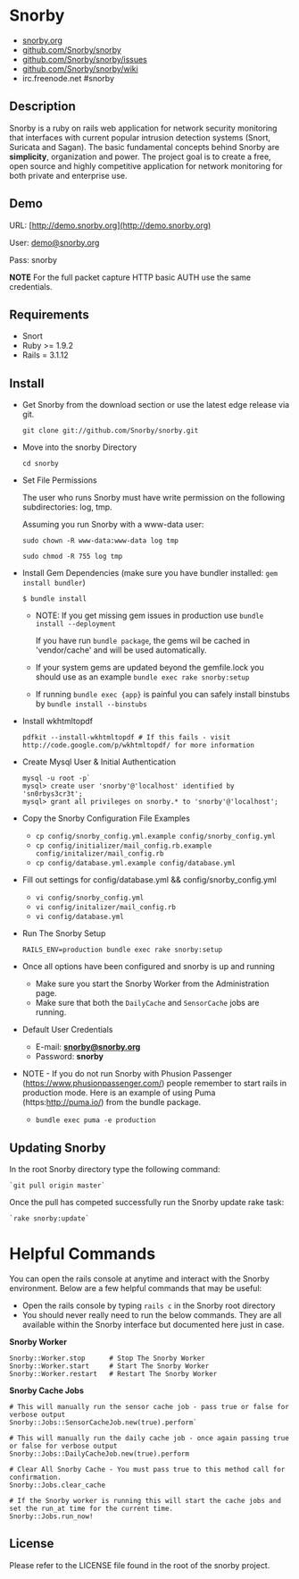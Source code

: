 # Snorby

* [snorby.org](http://www.snorby.org)
* [github.com/Snorby/snorby](http://github.com/Snorby/snorby/)
* [github.com/Snorby/snorby/issues](http://github.com/Snorby/snorby/issues)
* [github.com/Snorby/snorby/wiki](http://github.com/Snorby/snorby/wiki)
* irc.freenode.net #snorby

## Description

Snorby is a ruby on rails web application for network security monitoring that interfaces with current popular intrusion detection systems (Snort, Suricata and Sagan). The basic fundamental concepts behind Snorby are **simplicity**, organization and power. The project goal is to create a free, open source and highly competitive application for network monitoring for both private and enterprise use.

## Demo

URL: [http://demo.snorby.org](http://demo.snorby.org)

User: demo@snorby.org

Pass: snorby

**NOTE** For the full packet capture HTTP basic AUTH use the same credentials.

## Requirements

* Snort
* Ruby >= 1.9.2
* Rails = 3.1.12

## Install

* Get Snorby from the download section or use the latest edge release via git.

	`git clone git://github.com/Snorby/snorby.git`

* Move into the snorby Directory

	`cd snorby`

* Set File Permissions	

	The user who runs Snorby must have write permission on the following subdirectories:  log, tmp.

	Assuming you run Snorby with a www-data user:

	`sudo chown -R www-data:www-data log tmp` 
	
	`sudo chmod -R 755 log tmp` 
	

* Install Gem Dependencies  (make sure you have bundler installed: `gem install bundler`)

	`$ bundle install`
	
	* NOTE: If you get missing gem issues in production use `bundle install --deployment`
	
		If you have run `bundle package`, the gems wil be cached in 'vendor/cache' and will be used automatically. 

	* If your system gems are updated beyond the gemfile.lock you should use as an example `bundle exec rake snorby:setup` 

	* If running `bundle exec {app}` is painful you can safely install binstubs by `bundle install --binstubs` 
	
* Install wkhtmltopdf

	`pdfkit --install-wkhtmltopdf # If this fails - visit http://code.google.com/p/wkhtmltopdf/ for more information`

* Create Mysql User & Initial Authentication
	
	```shell
	mysql -u root -p`
	mysql> create user 'snorby'@'localhost' identified by 'sn0rbys3cr3t';
	mysql> grant all privileges on snorby.* to 'snorby'@'localhost';
	```

* Copy the Snorby Configuration File Examples

	* `cp config/snorby_config.yml.example config/snorby_config.yml`
	* `cp config/initializer/mail_config.rb.example config/initalizer/mail_config.rb`
	* `cp config/database.yml.example config/database.yml`

* Fill out settings for config/database.yml && config/snorby_config.yml

	* `vi config/snorby_config.yml`
	* `vi config/initalizer/mail_config.rb`
	* `vi config/database.yml`
	
* Run The Snorby Setup

	`RAILS_ENV=production bundle exec rake snorby:setup`

* Once all options have been configured and snorby is up and running

	* Make sure you start the Snorby Worker from the Administration page.
	* Make sure that both the `DailyCache` and `SensorCache` jobs are running.
	
* Default User Credentials

	* E-mail: **snorby@snorby.org**
	* Password: **snorby**
	
* NOTE - If you do not run Snorby with Phusion Passenger (https://www.phusionpassenger.com/) people remember to start rails in production mode. Here is an example of using Puma (https:http://puma.io/) from the bundle package.

	* `bundle exec puma -e production`

	
## Updating Snorby

In the root Snorby directory type the following command:

	`git pull origin master`
	
Once the pull has competed successfully run the Snorby update rake task:

	`rake snorby:update`
	
# Helpful Commands

You can open the rails console at anytime and interact with the Snorby environment. Below are a few helpful commands that may be useful:

 * Open the rails console by typing `rails c` in the Snorby root directory
 * You should never really need to run the below commands. They are all available within the
	Snorby interface but documented here just in case.

**Snorby Worker**

	Snorby::Worker.stop      # Stop The Snorby Worker
	Snorby::Worker.start     # Start The Snorby Worker
	Snorby::Worker.restart   # Restart The Snorby Worker

**Snorby Cache Jobs**
	
	# This will manually run the sensor cache job - pass true or false for verbose output
	Snorby::Jobs::SensorCacheJob.new(true).perform`

	# This will manually run the daily cache job - once again passing true or false for verbose output
	Snorby::Jobs::DailyCacheJob.new(true).perform

	# Clear All Snorby Cache - You must pass true to this method call for confirmation.
	Snorby::Jobs.clear_cache

	# If the Snorby worker is running this will start the cache jobs and set the run_at time for the current time.
	Snorby::Jobs.run_now!

## License

Please refer to the LICENSE file found in the root of the snorby project.


